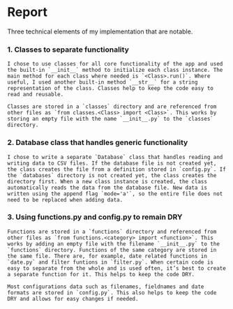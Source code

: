# Report

Three technical elements of my implementation that are notable.

### 1. Classes to separate functionality

    I chose to use classes for all core functionality of the app and used the built-in `__init__` method to initialize each class instance. The main method for each class where needed is `<Class>.run()`. Where useful, I used another built-in method `__str__` for a string representation of the class. Classes help to keep the code easy to read and reusable.

    Classes are stored in a `classes` directory and are referenced from other files as `from classes.<Class> import <Class>`. This works by storing an empty file with the name `__init__.py` to the `classes` directory.

### 2. Database class that handles generic functionality

    I chose to write a separate `Database` class that handles reading and writing data to CSV files. If the database file is not created yet, the class creates the file from a definition stored in `config.py`. If the `databases` directory is not created yet, the class creates the directory first. When a new class instance is created, the class automatically reads the data from the database file. New data is written using the append flag `mode='a'`, so the entire file does not need to be replaced when adding data.

### 3. Using functions.py and config.py to remain DRY

    Functions are stored in a `functions` directory and referenced from other files as `from functions.<category> import <function>`. This works by adding an empty file with the filename `__init__.py` to the `functions` directory. Functions of the same category are stored in the same file. There are, for example, date related functions in `date.py` and filter funtions in `filter.py`. When certain code is easy to separate from the whole and is used often, it’s best to create a separate function for it. This helps to keep the code DRY.

    Most configurations data such as filenames, fieldnames and date formats are stored in `config.py`. This also helps to keep the code DRY and allows for easy changes if needed.
